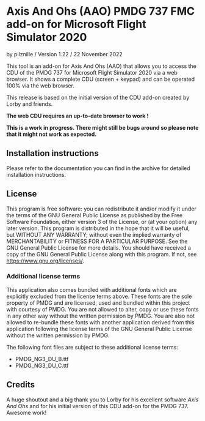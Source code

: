 # Axis And Ohs (AAO) PMDG 737 FMC add-on for Microsoft Flight Simulator 2020

by pilznille / Version 1.22 / 22 November 2022

This tool is an add-on for Axis And Ohs (AAO) that allows you to access the CDU of the PMDG 737 for Microsoft Flight Simulator 2020 via a web browser. It shows a complete CDU (screen + keypad) and can be operated 100% via the web browser.

This release is based on the initial version of the CDU add-on created by Lorby and friends.

**The web CDU requires an up-to-date browser to work !**

**This is a work in progress. There might still be bugs around so please note that it might not work as expected.**

## Installation instructions

Please refer to the documentation you can find in the archive for detailed installation instructions.

## License

This program is free software: you can redistribute it and/or modify it under the terms of the GNU General Public License as published by the Free Software Foundation, either version 3 of the License, or (at your option) any later version.
This program is distributed in the hope that it will be useful, but WITHOUT ANY WARRANTY; without even the implied warranty of MERCHANTABILITY or FITNESS FOR A PARTICULAR PURPOSE.  See the GNU General Public License for more details.
You should have received a copy of the GNU General Public License along with this program.  If not, see https://www.gnu.org/licenses/.

### Additional license terms

This application also comes bundled with additional fonts which are explicitly excluded from the license terms above. These fonts are the sole property of PMDG and are licensed, used and bundled within this project with courtesy of PMDG. You are not allowed to alter, copy or use these fonts in any other way without the written permission by PMDG. You are also not allowed to re-bundle these fonts with another application derived from this application following the license terms of the GNU General Public License without the written permission by PMDG.

The following font files are subject to these additional license terms:

* PMDG_NG3_DU_B.ttf
* PMDG_NG3_DU_C.ttf

## Credits

A huge shoutout and a big thank you to Lorby for his excellent software *Axis And Ohs* and for his initial version of this CDU add-on for the PMDG 737. Awesome work!
